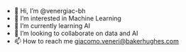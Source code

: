 - 👋 Hi, I’m @venergiac-bh
- 👀 I’m interested in Machine Learning
- 🌱 I’m currently learning AI
- 💞️ I’m looking to collaborate on data and AI
- 📫 How to reach me giacomo.veneri@bakerhughes.com

<!---
venergiac-bh/venergiac-bh is a ✨ special ✨ repository because its `README.md` (this file) appears on your GitHub profile.
You can click the Preview link to take a look at your changes.
--->
